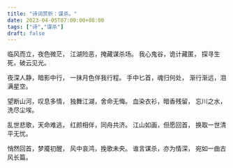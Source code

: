 ```yaml
---
title: "诗词赏析：谋杀。"
date: 2023-04-05T07:00:00+08:00
tags: ["诗","谋杀"]
draft: false
---
```


临风而立，夜色微茫，
江湖险恶，掩藏谋杀场。
我心鬼谷，诡计藏匿，
探寻生死，破云见光。

夜深人静，暗影中行，
一抹月色伴我行程。
手中匕首，魂归何处，
渐行渐远，泪满星空。

望断山河，叹息多情，
独舞江湖，舍命无悔。
血染衣衫，暗香残留，
忘川之水，洗尽尘埃。

乱世悲歌，天命难逃，
红颜相伴，同舟共济。
江山如画，但愿回首，
换取一世清平无忧。

悄然回首，梦魇初醒，
风中哀鸿，挽歌未央。
谁言谋杀，亦为情深，
宛如一曲古风长篇。
